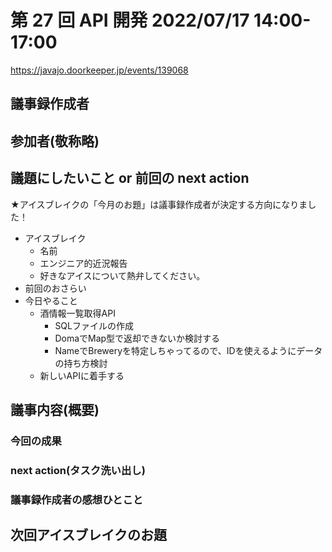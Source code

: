 # 第 27 回 API 開発 2022/07/17 14:00-17:00

https://javajo.doorkeeper.jp/events/139068

## 議事録作成者


## 参加者(敬称略)


## 議題にしたいこと or 前回の next action

★アイスブレイクの「今月のお題」は議事録作成者が決定する方向になりました！

- アイスブレイク
    - 名前
    - エンジニア的近況報告
    - 好きなアイスについて熱弁してください。
- 前回のおさらい
- 今日やること
  - 酒情報一覧取得API
    - SQLファイルの作成
    - DomaでMap型で返却できないか検討する
    - NameでBreweryを特定しちゃってるので、IDを使えるようにデータの持ち方検討
  - 新しいAPIに着手する

## 議事内容(概要)


### 今回の成果


### next action(タスク洗い出し)


### 議事録作成者の感想ひとこと


## 次回アイスブレイクのお題

